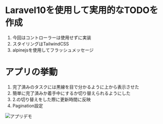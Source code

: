 # Laravel10を使用して実用的なTODOを作成
1. 今回はコントローラーは使用せずに実装
2. スタイリングはTailwindCSS
3. alpinejsを使用してフラッシュメッセージ

# アプリの挙動
1. 完了済みのタスクには黒線を目で分かるように上から表示させた
2. 簡単に完了済みか着手中にするか切り替えられるようにした
3. 2.の切り替えをした際に更新時間に反映
4. Pagination設定


![アプリデモ](/readme.gif)